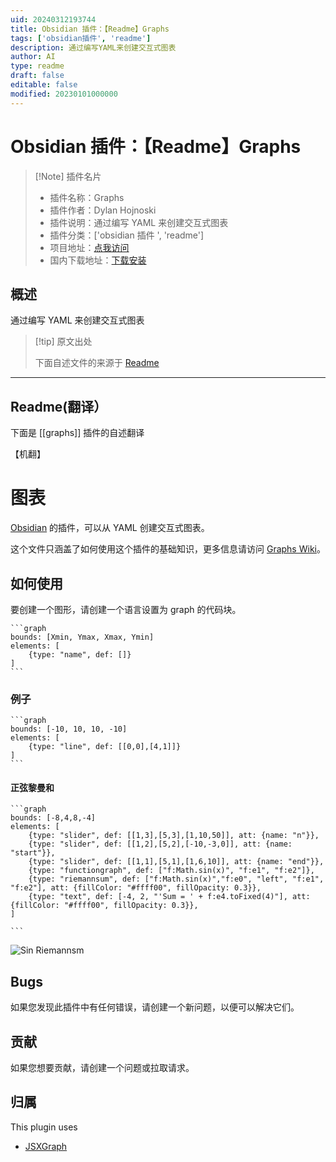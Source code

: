 ```yaml
---
uid: 20240312193744
title: Obsidian 插件：【Readme】Graphs
tags: ['obsidian插件', 'readme']
description: 通过编写YAML来创建交互式图表
author: AI
type: readme
draft: false
editable: false
modified: 20230101000000
---
```


# Obsidian 插件：【Readme】Graphs

> [!Note] 插件名片
> - 插件名称：Graphs
> - 插件作者：Dylan Hojnoski
> - 插件说明：通过编写 YAML 来创建交互式图表
> - 插件分类：['obsidian 插件 ', 'readme']
> - 项目地址：[点我访问](https://github.com/DylanHojnoski/obsidian-graphs)
> - 国内下载地址：[下载安装](https://pkmer.cn/products/plugin/pluginMarket/?graphs)

## 概述

通过编写 YAML 来创建交互式图表

> [!tip] 原文出处
>
>下面自述文件的来源于 [Readme](https://ghproxy.net/https://raw.githubusercontent.com/DylanHojnoski/obsidian-graphs/master/README.md)

---

## Readme(翻译）

下面是 [[graphs]] 插件的自述翻译

【机翻】

# 图表

[Obsidian](https://obsidian.md/) 的插件，可以从 YAML 创建交互式图表。

这个文件只涵盖了如何使用这个插件的基础知识，更多信息请访问 [Graphs Wiki](https://github.com/DylanHojnoski/obsidian-graphs/wiki)。

## 如何使用

要创建一个图形，请创建一个语言设置为 graph 的代码块。

````
```graph
bounds: [Xmin, Ymax, Xmax, Ymin]
elements: [
	{type: "name", def: []}
]
```
````

### 例子

````
```graph
bounds: [-10, 10, 10, -10]
elements: [
	{type: "line", def: [[0,0],[4,1]]}
]
```
````

#### 正弦黎曼和

````
```graph
bounds: [-8,4,8,-4]
elements: [
	{type: "slider", def: [[1,3],[5,3],[1,10,50]], att: {name: "n"}},
	{type: "slider", def: [[1,2],[5,2],[-10,-3,0]], att: {name: "start"}},
	{type: "slider", def: [[1,1],[5,1],[1,6,10]], att: {name: "end"}},
	{type: "functiongraph", def: ["f:Math.sin(x)", "f:e1", "f:e2"]},
	{type: "riemannsum", def: ["f:Math.sin(x)","f:e0", "left", "f:e1", "f:e2"], att: {fillColor: "#ffff00", fillOpacity: 0.3}},
	{type: "text", def: [-4, 2, "'Sum = ' + f:e4.toFixed(4)"], att: {fillColor: "#ffff00", fillOpacity: 0.3}},
]

```
````

![Sin Riemannsm](https://cdn.pkmer.cn/covers/graphs_2_0.gif!pkmer)

## Bugs

如果您发现此插件中有任何错误，请创建一个新问题，以便可以解决它们。

## 贡献

如果您想要贡献，请创建一个问题或拉取请求。

## 归属

This plugin uses

- [JSXGraph](https://jsxgraph.org/wp/index.html)



